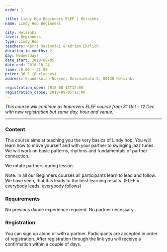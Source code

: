 ```yaml
---
order: 1

title: Lindy Hop Beginners ELEF | Helsinki
name: Lindy Hop Beginners

city: Helsinki
level: Beginners
type: Lindy Hop
teachers: Karri Rasinmäki & Adrian Ehrlich 
duration_in_months: 2
day: Wednesdays
date_start: 2018-09-05
date_end: 2018-10-24
time: 20.00 - 21.00
price: 96 € (8 classes)
address: Grundskolan Norsen, Unioninkatu 2, 00130 Helsinki

registration_open: 2018-08-13T12:00
registration_close: 2018-09-05T12:00
---
```


_This course will continue as Improvers ELEF course from 31 Oct – 12 Dec with new registration but same day, hour and venue._

---

### Content
This course aims at teaching you the very basics of Lindy hop. You will learn how to move yourself and with your partner to swinging jazz tunes. We will work on basic patterns, rhythms and fundamentals of partner connection.

We rotate partners during lesson.

Note: In all our Beginners courses all participants learn to lead and follow. We have seen, that this leads to the best learning results. (ELEF = everybody leads, everybody follows)

### Requirements
No previous dance experience required. No partner necessary.

### Registration
You can sign up alone or with a partner. Participants are accepted in order of registration. After registration through the link you will receive a confirmation within a couple of days.



